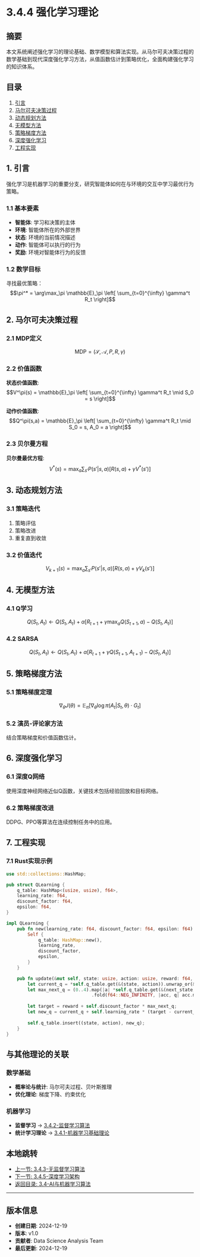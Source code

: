 # 3.4.4 强化学习理论

## 摘要

本文系统阐述强化学习的理论基础、数学模型和算法实现。从马尔可夫决策过程的数学基础到现代深度强化学习方法，从值函数估计到策略优化，全面构建强化学习的知识体系。

## 目录

1. [引言](#1-引言)
2. [马尔可夫决策过程](#2-马尔可夫决策过程)
3. [动态规划方法](#3-动态规划方法)
4. [无模型方法](#4-无模型方法)
5. [策略梯度方法](#5-策略梯度方法)
6. [深度强化学习](#6-深度强化学习)
7. [工程实现](#7-工程实现)

## 1. 引言

强化学习是机器学习的重要分支，研究智能体如何在与环境的交互中学习最优行为策略。

### 1.1 基本要素

- **智能体**: 学习和决策的主体
- **环境**: 智能体所在的外部世界  
- **状态**: 环境的当前情况描述
- **动作**: 智能体可以执行的行为
- **奖励**: 环境对智能体行为的反馈

### 1.2 数学目标

寻找最优策略：
$$\pi^* = \arg\max_\pi \mathbb{E}_\pi \left[ \sum_{t=0}^{\infty} \gamma^t R_t \right]$$

## 2. 马尔可夫决策过程

### 2.1 MDP定义

$$\text{MDP} = (\mathcal{S}, \mathcal{A}, P, R, \gamma)$$

### 2.2 价值函数

**状态价值函数**:
$$V^\pi(s) = \mathbb{E}_\pi \left[ \sum_{t=0}^{\infty} \gamma^t R_t \mid S_0 = s \right]$$

**动作价值函数**:
$$Q^\pi(s,a) = \mathbb{E}_\pi \left[ \sum_{t=0}^{\infty} \gamma^t R_t \mid S_0 = s, A_0 = a \right]$$

### 2.3 贝尔曼方程

**贝尔曼最优方程**:
$$V^*(s) = \max_a \sum_{s'} P(s'|s,a) [R(s,a) + \gamma V^*(s')]$$

## 3. 动态规划方法

### 3.1 策略迭代

1. 策略评估
2. 策略改进
3. 重复直到收敛

### 3.2 价值迭代

$$V_{k+1}(s) = \max_a \sum_{s'} P(s'|s,a) [R(s,a) + \gamma V_k(s')]$$

## 4. 无模型方法

### 4.1 Q学习

$$Q(S_t, A_t) \leftarrow Q(S_t, A_t) + \alpha [R_{t+1} + \gamma \max_a Q(S_{t+1}, a) - Q(S_t, A_t)]$$

### 4.2 SARSA

$$Q(S_t, A_t) \leftarrow Q(S_t, A_t) + \alpha [R_{t+1} + \gamma Q(S_{t+1}, A_{t+1}) - Q(S_t, A_t)]$$

## 5. 策略梯度方法

### 5.1 策略梯度定理

$$\nabla_\theta J(\theta) = \mathbb{E}_\pi \left[ \nabla_\theta \log \pi(A_t|S_t, \theta) \cdot G_t \right]$$

### 5.2 演员-评论家方法

结合策略梯度和价值函数估计。

## 6. 深度强化学习

### 6.1 深度Q网络

使用深度神经网络近似Q函数，关键技术包括经验回放和目标网络。

### 6.2 策略梯度改进

DDPG、PPO等算法在连续控制任务中的应用。

## 7. 工程实现

### 7.1 Rust实现示例

```rust
use std::collections::HashMap;

pub struct QLearning {
    q_table: HashMap<(usize, usize), f64>,
    learning_rate: f64,
    discount_factor: f64,
    epsilon: f64,
}

impl QLearning {
    pub fn new(learning_rate: f64, discount_factor: f64, epsilon: f64) -> Self {
        Self {
            q_table: HashMap::new(),
            learning_rate,
            discount_factor,
            epsilon,
        }
    }

    pub fn update(&mut self, state: usize, action: usize, reward: f64, next_state: usize) {
        let current_q = *self.q_table.get(&(state, action)).unwrap_or(&0.0);
        let max_next_q = (0..4).map(|a| *self.q_table.get(&(next_state, a)).unwrap_or(&0.0))
                                .fold(f64::NEG_INFINITY, |acc, q| acc.max(q));
        
        let target = reward + self.discount_factor * max_next_q;
        let new_q = current_q + self.learning_rate * (target - current_q);
        
        self.q_table.insert((state, action), new_q);
    }
}
```

## 与其他理论的关联

### 数学基础
- **概率论与统计**: 马尔可夫过程、贝叶斯推理
- **优化理论**: 梯度下降、约束优化

### 机器学习
- **监督学习** → [3.4.2-监督学习算法](./3.4.2-监督学习算法.md)
- **统计学习理论** → [3.4.1-机器学习基础理论](./3.4.1-机器学习基础理论.md)

## 本地跳转

- [上一节: 3.4.3-无监督学习算法](./3.4.3-无监督学习算法.md)
- [下一节: 3.4.5-深度学习架构](./3.4.5-深度学习架构.md)
- [返回目录: 3.4-AI与机器学习算法](./README.md)

---

## 版本信息

- **创建日期**: 2024-12-19
- **版本**: v1.0
- **贡献者**: Data Science Analysis Team
- **最后更新**: 2024-12-19
